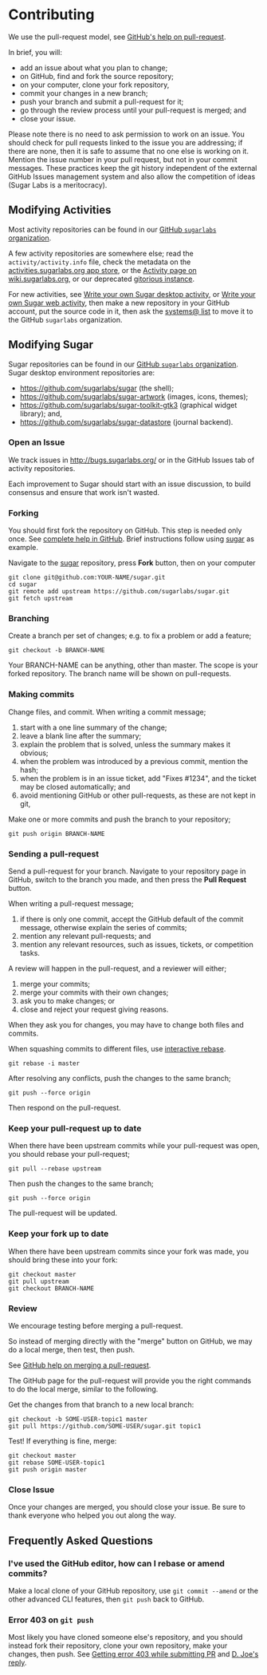 Contributing
============

We use the pull-request model, see [GitHub's help on pull-request](https://help.github.com/articles/using-pull-requests).

In brief, you will:

* add an issue about what you plan to change;
* on GitHub, find and fork the source repository;
* on your computer, clone your fork repository,
* commit your changes in a new branch;
* push your branch and submit a pull-request for it;
* go through the review process until your pull-request is merged; and
* close your issue.

Please note there is no need to ask permission to work on an
issue. You should check for pull requests linked to the issue you are
addressing; if there are none, then it is safe to assume that no one
else is working on it.  Mention the issue number in your pull request,
but not in your commit messages. These practices keep the git history
independent of the external GitHub Issues management system and also
allow the competition of ideas (Sugar Labs is a meritocracy).

Modifying Activities
--------------------

Most activity repositories can be found in our [GitHub `sugarlabs`
organization](https://github.com/sugarlabs).

A few activity repositories are somewhere else; read the
`activity/activity.info` file, check the metadata on the
[activities.sugarlabs.org app
store](https://activities.sugarlabs.org/), or the [Activity page on
wiki.sugarlabs.org](https://wiki.sugarlabs.org/go/Activity), or our
deprecated [gitorious instance](https://git.sugarlabs.org/).

For new activities, see [Write your own Sugar desktop
activity](desktop-activity.md.html), or [Write your own Sugar web
activity](web-activity.md.html), then make a new repository in your
GitHub account, put the source code in it, then ask the [systems@
list](https://lists.sugarlabs.org/listinfo/systems) to move it to the
GitHub `sugarlabs` organization.

Modifying Sugar
---------------

Sugar repositories can be found in our [GitHub `sugarlabs`
organization](https://github.com/sugarlabs).  Sugar desktop
environment repositories are:

* https://github.com/sugarlabs/sugar (the shell);
* https://github.com/sugarlabs/sugar-artwork (images, icons, themes);
* https://github.com/sugarlabs/sugar-toolkit-gtk3 (graphical widget library); and,
* https://github.com/sugarlabs/sugar-datastore (journal backend).

### Open an Issue

We track issues in http://bugs.sugarlabs.org/ or in the GitHub Issues tab of activity repositories.

Each improvement to Sugar should start with an issue discussion, to build consensus and ensure that work isn't wasted.

### Forking

You should first fork the repository on GitHub.
This step is needed only once.
See [complete help in GitHub](https://help.github.com/articles/fork-a-repo).
Brief instructions follow using [sugar](https://github.com/sugarlabs/sugar) as example.

Navigate to the [sugar](https://github.com/sugarlabs/sugar/) repository, press **Fork** button, then on your computer

    git clone git@github.com:YOUR-NAME/sugar.git
    cd sugar
    git remote add upstream https://github.com/sugarlabs/sugar.git
    git fetch upstream

### Branching

Create a branch per set of changes; e.g. to fix a problem or add a feature;

    git checkout -b BRANCH-NAME

Your BRANCH-NAME can be anything, other than master.  The scope is your forked repository.  The branch name will be shown on pull-requests.

### Making commits

Change files, and commit.  When writing a commit message;

1. start with a one line summary of the change;
2. leave a blank line after the summary;
3. explain the problem that is solved, unless the summary makes it obvious;
4. when the problem was introduced by a previous commit, mention the hash;
5. when the problem is in an issue ticket, add "Fixes #1234", and the ticket may be closed automatically; and
6. avoid mentioning GitHub or other pull-requests, as these are not kept in git,

Make one or more commits and push the branch to your repository;

    git push origin BRANCH-NAME

### Sending a pull-request

Send a pull-request for your branch.
Navigate to your repository page in GitHub, switch to the branch you made, and then press the **Pull Request** button.

When writing a pull-request message;

1. if there is only one commit, accept the GitHub default of the commit message, otherwise explain the series of commits;
2. mention any relevant pull-requests; and
3. mention any relevant resources, such as issues, tickets, or competition tasks.

A review will happen in the pull-request, and a reviewer will either;

1. merge your commits;
2. merge your commits with their own changes;
3. ask you to make changes; or
4. close and reject your request giving reasons.

When they ask you for changes, you may have to change both files and commits.

When squashing commits to different files, use [interactive rebase](http://git-scm.com/book/en/Git-Tools-Rewriting-History#Changing-Multiple-Commit-Messages).

    git rebase -i master

After resolving any conflicts, push the changes to the same branch;

    git push --force origin

Then respond on the pull-request.

### Keep your pull-request up to date

When there have been upstream commits while your pull-request was open, you should rebase your pull-request;

    git pull --rebase upstream

Then push the changes to the same branch;

    git push --force origin

The pull-request will be updated.

### Keep your fork up to date

When there have been upstream commits since your fork was made, you should bring these into your fork:

    git checkout master
    git pull upstream
    git checkout BRANCH-NAME

### Review

We encourage testing before merging a pull-request.

So instead of merging directly with the "merge" button on GitHub, we may do a local merge, then test, then push.

See [GitHub help on merging a pull-request](https://help.github.com/articles/merging-a-pull-request).

The GitHub page for the pull-request will provide you the right commands to do the local merge, similar to the following.

Get the changes from that branch to a new local branch:

    git checkout -b SOME-USER-topic1 master
    git pull https://github.com/SOME-USER/sugar.git topic1

Test! If everything is fine, merge:

    git checkout master
    git rebase SOME-USER-topic1
    git push origin master

### Close Issue

Once your changes are merged, you should close your issue.
Be sure to thank everyone who helped you out along the way.

Frequently Asked Questions
--------------------------

### I've used the GitHub editor, how can I rebase or amend commits?

Make a local clone of your GitHub repository, use `git commit --amend` or the other advanced CLI features, then `git push` back to GitHub.

### Error 403 on `git push`

Most likely you have cloned someone else's repository, and you should
instead fork their repository, clone your own repository, make your
changes, then push.  See [Getting error 403 while submitting
PR](http://lists.sugarlabs.org/archive/sugar-devel/2017-March/053926.html)
and [D. Joe's
reply](http://lists.sugarlabs.org/archive/sugar-devel/2017-March/053929.html).

